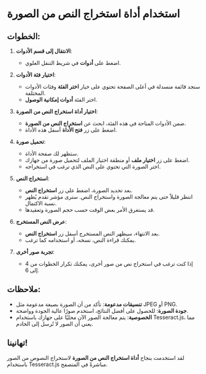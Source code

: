 # استخدام أداة استخراج النص من الصورة

## الخطوات:

1. **الانتقال إلى قسم الأدوات**:

   - اضغط على **أدوات** في شريط التنقل العلوي.

2. **اختيار فئة الأدوات**:

   - ستجد قائمة منسدلة في أعلى الصفحة تحتوي على خيار **اختر الفئة** وفئات الأدوات المختلفة.
   - اختر الفئة **أدوات إمكانية الوصول**.

3. **اختيار أداة استخراج النص من الصورة**:

   - ضمن الأدوات المتاحة في هذه الفئة، ابحث عن **استخراج النص من الصورة**.
   - اضغط على زر **فتح الأداة** أسفل هذه الأداة.

4. **تحميل صورة**:

   - ستظهر لك صفحة الأداة.
   - اضغط على زر **اختيار ملف** أو منطقة اختيار الملف لتحميل صورة من جهازك.
   - اختر الصورة التي تحتوي على النص الذي ترغب في استخراجه.

5. **استخراج النص**:

   - بعد تحديد الصورة، اضغط على زر **استخراج النص**.
   - انتظر قليلاً حتى يتم معالجة الصورة واستخراج النص. سترى مؤشر تقدم يُظهر نسبة الاكتمال.
   - قد يستغرق الأمر بعض الوقت حسب حجم الصورة وتعقيدها.

6. **عرض النص المستخرج**:

   - بعد الانتهاء، سيظهر النص المستخرج أسفل زر **استخراج النص**.
   - يمكنك قراءة النص، نسخه، أو استخدامه كما ترغب.

7. **تجربة صور أخرى**:

   - إذا كنت ترغب في استخراج نص من صور أخرى، يمكنك تكرار الخطوات من 4 إلى 6.

## ملاحظات:

- **تنسيقات مدعومة**: تأكد من أن الصورة بصيغة مدعومة مثل JPEG أو PNG.
- **جودة الصورة**: للحصول على أفضل النتائج، استخدم صورًا عالية الجودة وواضحة.
- **الخصوصية**: يتم معالجة الصور الآن محليًا على جهازك باستخدام Tesseract.js، مما يعني أن الصور لا تُرسل إلى الخادم.

## تهانينا!

لقد استخدمت بنجاح **أداة استخراج النص من الصورة** لاستخراج النصوص من الصور باستخدام Tesseract.js مباشرةً في المتصفح.
